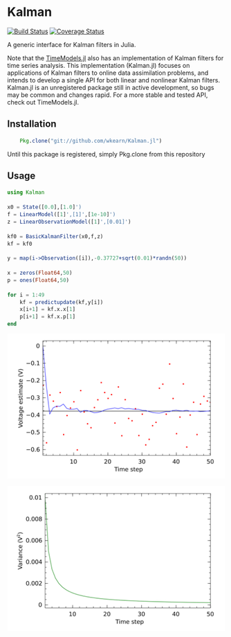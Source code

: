 # Kalman

[![Build Status](https://travis-ci.org/wkearn/Kalman.jl.svg?branch=master)](https://travis-ci.org/wkearn/Kalman.jl)
[![Coverage Status](https://coveralls.io/repos/wkearn/Kalman.jl/badge.png?branch=master)](https://coveralls.io/r/wkearn/Kalman.jl?branch=master)

A generic interface for Kalman filters in Julia.

Note that the [TimeModels.jl](https://github.com/JuliaStats/TimeModels.jl) also has an implementation of Kalman filters for time series analysis. This implementation (Kalman.jl) focuses on applications of Kalman filters to online data assimilation problems, and intends to develop a single API for both linear and nonlinear Kalman filters. Kalman.jl is an unregistered package still in active development, so bugs may be common and changes rapid. For a more stable and tested API, check out TimeModels.jl.

## Installation

```julia
	Pkg.clone("git://github.com/wkearn/Kalman.jl")
```

Until this package is registered, simply Pkg.clone from this repository

## Usage

```julia
using Kalman

x0 = State([0.0],[1.0]')
f = LinearModel([1]',[1]',[1e-10]')
z = LinearObservationModel([1]',[0.01]')

kf0 = BasicKalmanFilter(x0,f,z)
kf = kf0

y = map(i->Observation([i]),-0.37727+sqrt(0.01)*randn(50))

x = zeros(Float64,50)
p = ones(Float64,50)

for i = 1:49
	kf = predictupdate(kf,y[i])
	x[i+1] = kf.x.x[1]
	p[i+1] = kf.x.p[1]
end
```

![Estimation of a scalar constant](examples/scalarconstant.svg)

![](examples/constantvariance.svg)
